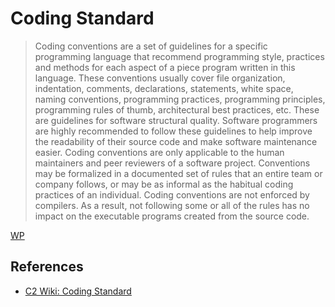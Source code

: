 # Coding Standard

> Coding conventions are a set of guidelines for a specific programming language that recommend programming style, practices and methods for each aspect of a piece program written in this language. These conventions usually cover file organization, indentation, comments, declarations, statements, white space, naming conventions, programming practices, programming principles, programming rules of thumb, architectural best practices, etc. These are guidelines for software structural quality. Software programmers are highly recommended to follow these guidelines to help improve the readability of their source code and make software maintenance easier. Coding conventions are only applicable to the human maintainers and peer reviewers of a software project. Conventions may be formalized in a documented set of rules that an entire team or company follows, or may be as informal as the habitual coding practices of an individual. Coding conventions are not enforced by compilers. As a result, not following some or all of the rules has no impact on the executable programs created from the source code.


[WP](http://en.wikipedia.org/wiki/Coding_conventions)


## References

* [C2 Wiki: Coding Standard](https://c2.com/cgi/wiki?CodingStandard)
